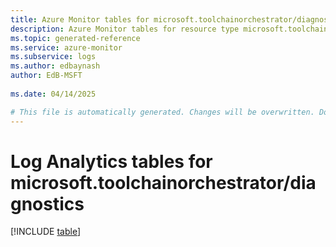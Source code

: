 ```yaml
---
title: Azure Monitor tables for microsoft.toolchainorchestrator/diagnostics
description: Azure Monitor tables for resource type microsoft.toolchainorchestrator/diagnostics
ms.topic: generated-reference
ms.service: azure-monitor
ms.subservice: logs
ms.author: edbaynash
author: EdB-MSFT
   
ms.date: 04/14/2025

# This file is automatically generated. Changes will be overwritten. Do not change this file directly.
---
```


# Log Analytics tables for microsoft.toolchainorchestrator/diagnostics  

[!INCLUDE [table](~/reusable-content/ce-skilling/azure/includes/azure-monitor/reference/tables/microsoft-toolchainorchestrator_diagnostics-include.md)]

